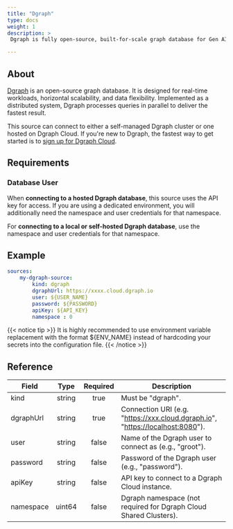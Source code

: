 ```yaml
---
title: "Dgraph"
type: docs
weight: 1
description: >
 Dgraph is fully open-source, built-for-scale graph database for Gen AI workloads

---
```


## About

[Dgraph][dgraph-docs] is an open-source graph database. It is designed for real-time workloads, horizontal scalability, and data flexibility. Implemented as a distributed system, Dgraph processes queries in parallel to deliver the fastest result.

This source can connect to either a self-managed Dgraph cluster or one hosted on
Dgraph Cloud. If you're new to Dgraph, the fastest way to get started is to
[sign up for Dgraph Cloud][dgraph-login].

[dgraph-docs]: https://dgraph.io/docs
[dgraph-login]: https://cloud.dgraph.io/login

## Requirements

### Database User

When **connecting to a hosted Dgraph database**, this source uses the API key
for access. If you are using a dedicated environment, you will additionally need
the namespace and user credentials for that namespace.

For **connecting to a local or self-hosted Dgraph database**, use the namespace
and user credentials for that namespace.

## Example

```yaml
sources:
    my-dgraph-source:
        kind: dgraph
        dgraphUrl: https://xxxx.cloud.dgraph.io
        user: ${USER_NAME}
        password: ${PASSWORD}
        apiKey: ${API_KEY}
        namespace : 0
```

{{< notice tip >}}
It is highly recommended to use environment variable replacement with the
format ${ENV_NAME} instead of hardcoding your secrets into the configuration file.
{{< /notice >}}

## Reference

| **Field**   | **Type** | **Required** | **Description**                                                                                  |
|-------------|:--------:|:------------:|--------------------------------------------------------------------------------------------------|
| kind        |  string  |     true     | Must be "dgraph".                                                                                |
| dgraphUrl   |  string  |     true     | Connection URI (e.g. "<https://xxx.cloud.dgraph.io>", "<https://localhost:8080>").                   |
| user        |  string  |     false    | Name of the Dgraph user to connect as (e.g., "groot").                                           |
| password    |  string  |     false    | Password of the Dgraph user (e.g., "password").                                                  |
| apiKey      |  string  |     false    | API key to connect to a Dgraph Cloud instance.                                                   |
| namespace   |  uint64  |     false    | Dgraph namespace (not required for Dgraph Cloud Shared Clusters).                                |
